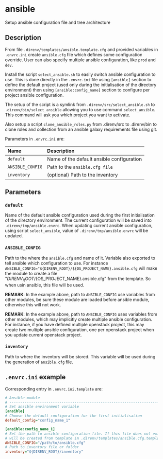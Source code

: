 # ansible
Setup ansible configuration file and tree architecture

## Description

From file `.direnv/templates/ansible.template.cfg` and provided variables in
`.envrc.ini` create `ansible.cfg` file which defines some configuration
override. User can also specify multiple ansible configuration, like
`prod` and `dev`.

Install the script `select_ansible.sh` to easily switch ansible
configuration to use. This is done directly in the `.envrc.ini` file using
`[ansible]` section to define the default project (used only during the
initialisation of the directory environment) then using
`[ansible:config_name]` section to configure per project ansible
configuration.

The setup of the script is a symlink from `.direnv/src/select_ansible.sh`
to `.direnv/bin/select_ansible` allowing you to use command
`select_ansible`. This command will ask you which project you want to
activate.

Also setup a script `clone_ansible_roles.py` from .direnv/src to .direnv/bin
to clone roles and collection from an ansible galaxy requirements file using
git.


Parameters in `.envrc.ini` are:

| Name             | Description                               |
| :--------------- | :---------------------------------------- |
| `default`        | Name of the default ansible configuration |
| `ANSIBLE_CONFIG` | Path to the `ansible.cfg file`            |
| `inventory`      | (optional) Path to the inventory          |


## Parameters

### `default`

Name of the default ansible configuration used during the first
initialisation of the directory environment. The current configuration
will be saved into `.direnv/tmp/ansible.envrc`. When updating current
ansible configuration, using script `select_ansible`, value of
`.direnv/tmp/ansible.envrc` will be updated.


### `ANSIBLE_CONFIG`

Path to the where the `ansible.cfg` and name of it. Variable also exported
to tell ansible which configuration to use. For instance
`ANSIBLE_CONFIG="${DIRENV_ROOT}/${OS_PROJECT_NAME}.ansible.cfg` will make
the module to create a file "${DIRENV_ROOT}/${OS_PROJECT_NAME}.ansible.cfg"
from the template. So when usin ansible, this file will be used.

**REMARK**: In the example above, path to `ANSIBLE_CONFIG` use variables
from other modules, be sure these module are loaded before ansible module,
otherwise this will not work.

**REMARK**: In the example above, path to `ANSIBLE_CONFIG` uses variables
from other modules, which may implicitly create multiple ansible
configuration. For instance, if you have defined multiple openstack project,
this may create two multiple ansible configuration, one per openstack
project when you update current openstack project.

### `inventory`

Path to where the inventory will be stored. This variable will be used
during the generation of `ansible.cfg` file.

## `.envrc.ini` example

Corresponding entry in `.envrc.ini.template` are:

```ini
# Ansible module
# ------------------------------------------------------------------------------
# Set ansible environment variable
[ansible]
# Choose the default configuration for the first initialisation
default_config="config_name_1"

[ansible:config_name_1]
# Set the path to ansible configuration file. If this file does not exists, it
# will be created from template in .direnv/templates/ansible.cfg.template
ANSIBLE_CONFIG="/path/to/ansible.cfg"
# Path to inventory file or folder
inventory="${DIRENV_ROOT}/inventory"
```
